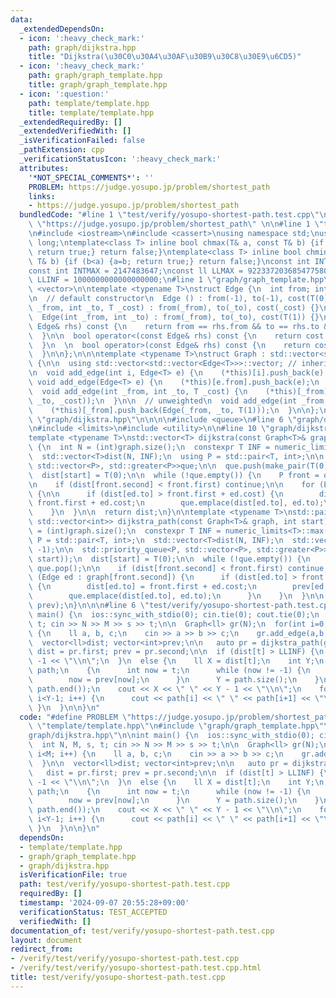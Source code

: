 ```yaml
---
data:
  _extendedDependsOn:
  - icon: ':heavy_check_mark:'
    path: graph/dijkstra.hpp
    title: "Dijkstra(\u30C0\u30A4\u30AF\u30B9\u30C8\u30E9\u6CD5)"
  - icon: ':heavy_check_mark:'
    path: graph/graph_template.hpp
    title: graph/graph_template.hpp
  - icon: ':question:'
    path: template/template.hpp
    title: template/template.hpp
  _extendedRequiredBy: []
  _extendedVerifiedWith: []
  _isVerificationFailed: false
  _pathExtension: cpp
  _verificationStatusIcon: ':heavy_check_mark:'
  attributes:
    '*NOT_SPECIAL_COMMENTS*': ''
    PROBLEM: https://judge.yosupo.jp/problem/shortest_path
    links:
    - https://judge.yosupo.jp/problem/shortest_path
  bundledCode: "#line 1 \"test/verify/yosupo-shortest-path.test.cpp\"\n#define PROBLEM\
    \ \"https://judge.yosupo.jp/problem/shortest_path\" \n\n#line 1 \"template/template.hpp\"\
    \n#include <iostream>\n#include <cassert>\nusing namespace std;\nusing ll = long\
    \ long;\ntemplate<class T> inline bool chmax(T& a, const T& b) {if (a<b) {a=b;\
    \ return true;} return false;}\ntemplate<class T> inline bool chmin(T& a, const\
    \ T& b) {if (b<a) {a=b; return true;} return false;}\nconst int INTINF = 1000001000;\n\
    const int INTMAX = 2147483647;\nconst ll LLMAX = 9223372036854775807;\nconst ll\
    \ LLINF = 1000000000000000000;\n#line 1 \"graph/graph_template.hpp\"\n\n\n\n#include\
    \ <vector>\n\ntemplate <typename T>\nstruct Edge {\n  int from; int to;\n  T cost;\n\
    \n  // default constructor\n  Edge () : from(-1), to(-1), cost(T(0)) {}\n\n  Edge(int\
    \ _from, int _to, T _cost) : from(_from), to(_to), cost(_cost) {}\n\n  // unweighted\n\
    \  Edge(int _from, int _to) : from(_from), to(_to), cost(T(1)) {}\n\n  bool operator==(const\
    \ Edge& rhs) const {\n    return from == rhs.from && to == rhs.to && cost == rhs.cost;\n\
    \  }\n\n  bool operator<(const Edge& rhs) const {\n    return cost < rhs.cost;\n\
    \  }\n  \n  bool operator>(const Edge& rhs) const {\n    return cost > rhs.cost;\n\
    \  }\n\n};\n\n\ntemplate <typename T>\nstruct Graph : std::vector<std::vector<Edge<T>>>\
    \ {\n\n  using std::vector<std::vector<Edge<T>>>::vector; // inherit constructors\n\
    \n  void add_edge(int i, Edge<T> e) {\n    (*this)[i].push_back(e);\n  }\n\n \
    \ void add_edge(Edge<T> e) {\n    (*this)[e.from].push_back(e);\n  }\n\n  // weighted\n\
    \  void add_edge(int _from, int _to, T _cost) {\n    (*this)[_from].push_back(Edge(_from,\
    \ _to, _cost));\n  }\n\n  // unweighted\n  void add_edge(int _from, int _to) {\n\
    \    (*this)[_from].push_back(Edge(_from, _to, T(1)));\n  }\n\n};\n\n\n#line 1\
    \ \"graph/dijkstra.hpp\"\n\n\n\n#include <queue>\n#line 6 \"graph/dijkstra.hpp\"\
    \n#include <limits>\n#include <utility>\n\n#line 10 \"graph/dijkstra.hpp\"\n\n\
    template <typename T>\nstd::vector<T> dijkstra(const Graph<T>& graph, int start)\
    \ {\n  int N = (int)graph.size();\n  constexpr T INF = numeric_limits<T>::max();\n\
    \  std::vector<T>dist(N, INF);\n  using P = std::pair<T, int>;\n\n  std::priority_queue<P,\
    \ std::vector<P>, std::greater<P>>que;\n\n  que.push(make_pair(T(0), start));\n\
    \  dist[start] = T(0);\n\n  while (!que.empty()) {\n    P front = que.top(); que.pop();\n\
    \n    if (dist[front.second] < front.first) continue;\n\n    for (Edge ed : graph[front.second])\
    \ {\n\n      if (dist[ed.to] > front.first + ed.cost) {\n        dist[ed.to] =\
    \ front.first + ed.cost;\n        que.emplace(dist[ed.to], ed.to);\n      }\n\
    \    }\n  }\n\n  return dist;\n}\n\ntemplate <typename T>\nstd::pair<std::vector<T>,\
    \ std::vector<int>> dijkstra_path(const Graph<T>& graph, int start) {\n  int N\
    \ = (int)graph.size();\n  constexpr T INF = numeric_limits<T>::max();\n\n  using\
    \ P = std::pair<T, int>;\n  std::vector<T>dist(N, INF);\n  std::vector<int>prev(N,\
    \ -1);\n\n  std::priority_queue<P, std::vector<P>, std::greater<P>>que;\n  que.push(make_pair(T(0),\
    \ start));\n  dist[start] = T(0);\n\n  while (!que.empty()) {\n    P front = que.top();\
    \ que.pop();\n\n    if (dist[front.second] < front.first) continue;\n\n    for\
    \ (Edge ed : graph[front.second]) {\n      if (dist[ed.to] > front.first + ed.cost)\
    \ {\n        dist[ed.to] = front.first + ed.cost;\n        prev[ed.to] = front.second;\n\
    \        que.emplace(dist[ed.to], ed.to);\n      }\n    }\n  }\n\n  return make_pair(dist,\
    \ prev);\n}\n\n\n#line 6 \"test/verify/yosupo-shortest-path.test.cpp\"\n\nint\
    \ main() {\n  ios::sync_with_stdio(0); cin.tie(0); cout.tie(0);\n  int N, M, s,\
    \ t; cin >> N >> M >> s >> t;\n\n  Graph<ll> gr(N);\n  for(int i=0; i<M; i++)\
    \ {\n    ll a, b, c;\n    cin >> a >> b >> c;\n    gr.add_edge(a,b,c);\n  }\n\n\
    \  vector<ll>dist; vector<int>prev;\n\n   auto pr = dijkstra_path(gr, s);\n  \
    \ dist = pr.first; prev = pr.second;\n\n  if (dist[t] > LLINF) {\n    cout <<\
    \ -1 << \"\\n\";\n  }\n  else {\n    ll X = dist[t];\n    int Y;\n    vector<int>\
    \ path;\n    {\n      int now = t;\n      while (now != -1) {\n        path.push_back(now);\n\
    \        now = prev[now];\n      }\n      Y = path.size();\n    }\n\n    reverse(path.begin(),\
    \ path.end());\n    cout << X << \" \" << Y - 1 << \"\\n\";\n    for(int i=0;\
    \ i<Y-1; i++) {\n      cout << path[i] << \" \" << path[i+1] << \"\\n\";\n   \
    \ }\n  }\n\n}\n"
  code: "#define PROBLEM \"https://judge.yosupo.jp/problem/shortest_path\" \n\n#include\
    \ \"template/template.hpp\"\n#include \"graph/graph_template.hpp\"\n#include \"\
    graph/dijkstra.hpp\"\n\nint main() {\n  ios::sync_with_stdio(0); cin.tie(0); cout.tie(0);\n\
    \  int N, M, s, t; cin >> N >> M >> s >> t;\n\n  Graph<ll> gr(N);\n  for(int i=0;\
    \ i<M; i++) {\n    ll a, b, c;\n    cin >> a >> b >> c;\n    gr.add_edge(a,b,c);\n\
    \  }\n\n  vector<ll>dist; vector<int>prev;\n\n   auto pr = dijkstra_path(gr, s);\n\
    \   dist = pr.first; prev = pr.second;\n\n  if (dist[t] > LLINF) {\n    cout <<\
    \ -1 << \"\\n\";\n  }\n  else {\n    ll X = dist[t];\n    int Y;\n    vector<int>\
    \ path;\n    {\n      int now = t;\n      while (now != -1) {\n        path.push_back(now);\n\
    \        now = prev[now];\n      }\n      Y = path.size();\n    }\n\n    reverse(path.begin(),\
    \ path.end());\n    cout << X << \" \" << Y - 1 << \"\\n\";\n    for(int i=0;\
    \ i<Y-1; i++) {\n      cout << path[i] << \" \" << path[i+1] << \"\\n\";\n   \
    \ }\n  }\n\n}\n"
  dependsOn:
  - template/template.hpp
  - graph/graph_template.hpp
  - graph/dijkstra.hpp
  isVerificationFile: true
  path: test/verify/yosupo-shortest-path.test.cpp
  requiredBy: []
  timestamp: '2024-09-07 20:55:28+09:00'
  verificationStatus: TEST_ACCEPTED
  verifiedWith: []
documentation_of: test/verify/yosupo-shortest-path.test.cpp
layout: document
redirect_from:
- /verify/test/verify/yosupo-shortest-path.test.cpp
- /verify/test/verify/yosupo-shortest-path.test.cpp.html
title: test/verify/yosupo-shortest-path.test.cpp
---
```

